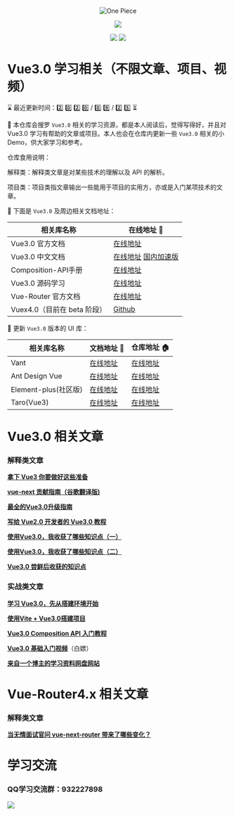 <p align="center">
  <img src="https://s.yezgea02.com/1600765241808/onpeice.png" alt="One Piece" />
</p>
<p align="center">
  <img src="https://img.shields.io/badge/%E5%95%A5%E9%83%BD%E5%88%AB%E8%AF%B4-%E6%89%B6%E6%88%91%E8%B5%B7%E6%9D%A5-%2341b883?style=for-the-badge&logo=appveyor">
</p>
<p align="center">
  <img src="https://img.shields.io/badge/Vue-3.x-green">
  <img src="https://img.shields.io/badge/license-MIT-%23ccc">
</p>

# Vue3.0 学习相关（不限文章、项目、视频）
<!--   0️⃣1️⃣2️⃣3️⃣4️⃣5️⃣6️⃣7️⃣8️⃣9️⃣🔟 -->
⌛ 最近更新时间：2️⃣ 0️⃣ 2️⃣ 0️⃣ / 0️⃣ 9️⃣ / 2️⃣ 5️⃣ ⏳

👀 本仓库会搜罗 `Vue3.0` 相关的学习资源，都是本人阅读后，觉得写得好，并且对 Vue3.0 学习有帮助的文章或项目。本人也会在仓库内更新一些 `Vue3.0` 相关的小 Demo，供大家学习和参考。

仓库食用说明：

解释类：解释类文章是对某些技术的理解以及 API 的解析。

项目类：项目类指文章输出一些能用于项目的实用方，亦或是入门某项技术的文章。

📖 下面是 `Vue3.0` 及周边相关文档地址：

| 相关库名称 | 在线地址 🔗 |
| --------- | ----- |
| Vue3.0 官方文档 | [在线地址](https://v3.vuejs.org/) |
| Vue3.0 中文文档 | [在线地址](https://v3.cn.vuejs.org/) [国内加速版](https://vue3js.cn/docs/zh/)|
| Composition-API手册 | [在线地址](https://vue3js.cn/vue-composition-api/) |
| Vue3.0 源码学习 | [在线地址](https://vue3js.cn/start/) |
| Vue-Router 官方文档 | [在线地址](https://next.router.vuejs.org/) |
| Vuex4.0（目前在 beta 阶段） | [Github](https://github.com/vuejs/vuex/tree/4.0) |

🎨 更新 `Vue3.0` 版本的 UI 库：

| 相关库名称 | 文档地址 🔗 | 仓库地址 🏠 |
| --------- | ----- | ----- |
| Vant | [在线地址](https://vant-contrib.gitee.io/vant/next/#/) | [在线地址](https://github.com/youzan/vant/tree/next) |
| Ant Design Vue | [在线地址](https://2x.antdv.com/docs/vue/introduce-cn/) | [在线地址](https://github.com/vueComponent/ant-design-vue/) |
| Element-plus(社区版) | [在线地址](https://element3.vercel.app/#/zh-CN) | [在线地址](https://github.com/element-plus/element-plus/issues/171) |
| Taro(Vue3) | [在线地址](http://taro-docs.jd.com/taro/docs/vue3) | [在线地址](https://github.com/nervjs/taro) |


# Vue3.0 相关文章
### 解释类文章
[**拿下 Vue3 你要做好这些准备**](https://www.juejin.im/post/6866373381424414734)

[**vue-next 贡献指南（谷歌翻译版)**](https://gitee.com/kennana/vue_next_learning)

[**最全的Vue3.0升级指南**](https://zhuanlan.zhihu.com/p/191216161)

[**写给 Vue2.0 开发者的 Vue3.0 教程**](https://cloud.tencent.com/developer/article/1633100)

[**使用Vue3.0，我收获了哪些知识点（一）**](https://mp.weixin.qq.com/s/2S6txkd_LiHCDMt7W-4iCg)

[**使用Vue3.0，我收获了哪些知识点（二）**](https://mp.weixin.qq.com/s/17WRbm6cCtsL9tiThcJKTQ)

[**Vue3.0 尝鲜后收获的知识点**](https://mp.weixin.qq.com/s/-WwYxgPqVUtftLGQLGuhkA)


### 实战类文章
[**学习 Vue3.0，先从搭建环境开始**](https://mp.weixin.qq.com/s/Hp0HYLVZX13PMMTZRUIsQQ)

[**使用Vite + Vue3.0搭建项目**](https://www.jianshu.com/p/0ebd56cb22d2)

[**Vue3.0 Composition API 入门教程**](https://blog.csdn.net/fungleo/category_10020552.html)

[**Vue3.0 基础入门视频**](https://www.bilibili.com/video/BV14k4y117LL?from=search&seid=6349481458083478669)（白嫖）

[**来自一个博主的学习资料网盘网站**](https://dot2.com/pan)

# Vue-Router4.x 相关文章
### 解释类文章
[**当无情面试官问 vue-next-router 带来了哪些变化？**](https://segmentfault.com/a/1190000022582928)
# 学习交流
### QQ学习交流群：932227898
![](https://s.yezgea02.com/1600934637990/qqroom%20(1).png)
